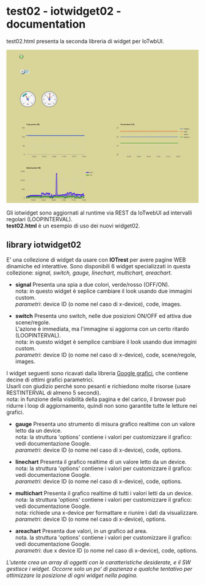 # test02 - iotwidget02 - documentation
test02.html presenta la seconda libreria di widget per IoTwbUI.

![](https://github.com/msillano/IoTwebUI/blob/main/pics/test02.png?raw=true)

Gli iotwidget sono aggiornati al runtime via REST da IoTwebUI ad intervalli regolari (LOOPINTERVAL).<br>
**test02.html** è un esempio di uso dei nuovi widget02. 

## library iotwidget02
E' una collezione di widget da usare con **IOTrest** per avere pagine WEB dinamiche ed interattive.
Sono disponibili 6 widget specializzati in questa collezione: _signal, switch,  gauge, linechart, multichart, areachart_.

* **signal** Presenta una spia a due colori, verde/rosso (OFF/ON). <br>
nota: in questo widget è seplice cambiare il look usando due immagini custom.<br> 
_parametri_: device ID (o nome nel caso di x-device), code, images.

* **switch** Presenta uno switch, nelle due posizioni ON/OFF ed attiva due scene/regole.<br>
L'azione è immediata, ma l'immagine si aggiorna con un certo ritardo (LOOPINTERVAL).<br>
 nota: in questo widget è semplice cambiare il look usando due immagini custom.<br>
_parametri_: device ID (o nome nel caso di x-device), code, scene/regole, images.

I widget seguenti sono ricavati dalla libreria [Google grafici](https://developers.google.com/chart/interactive/docs?hl=it), che contiene decine di ottimi grafici parametrici.<br>
Usarli con giudizio perchè sono pesanti e richiedono molte risorse (usare RESTINTERVAL di almeno 5 secondi).<br>
nota: in funzione della visibilità della pagina e del carico, il browser può ridurre i loop di aggiornamento, quindi non sono garantite tutte le letture nei grafici. 

* **gauge** Presenta uno strumento di misura grafico realtime con un valore letto da un device. <br>
nota: la struttura 'options' contiene i valori per customizzare il grafico: vedi documentazione Google.<br>
_parametri_: device ID (o nome nel caso di x-device), code, options.

* **linechart** Presenta il grafico realtime di un valore letto da un device. <br>
nota: la struttura 'options' contiene i valori per customizzare il grafico: vedi documentazione Google.<br>
_parametri_: device ID (o nome nel caso di x-device), code, options.

* **multichart** Presenta il grafico realtime di tutti i valori letti da un device. <br>
nota: la struttura 'options' contiene i valori per customizzare il grafico: vedi documentazione Google.<br>
nota: richiede una x-device per formattare e riunire i dati da visualizzare.<br>
_parametri_: device ID (o nome nel caso di x-device), options.

* **areachart** Presenta due valori, in un grafico ad area. <br>
nota. la struttura 'options' contiene i valori per customizzare il grafico: vedi documentazione Google.<br>
_parametri_: due x device ID (o nome nel caso di x-device), code, options.

_L'utente crea un array di oggetti con le caratteristiche desiderate, e il SW gestisce i widget._ 
_Occorre solo un po' di pazienza e qualche tentativo per ottimizzare la posizione di ogni widget nella pagina._

